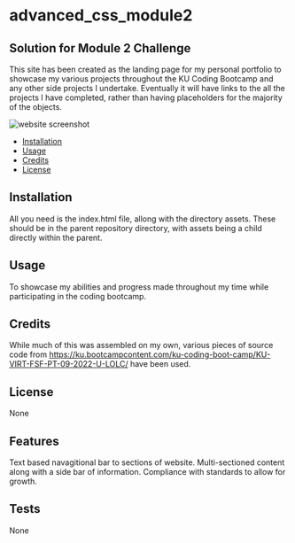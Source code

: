 # advanced_css_module2
## Solution for Module 2 Challenge

This site has been created as the landing page for my personal portfolio to showcase my various projects throughout the KU Coding Bootcamp and any other side projects I undertake.  Eventually it will have links to the all the projects I have completed, rather than having placeholders for the majority of the objects.  

![website screenshot]()

- [Installation](#installation)
- [Usage](#usage)
- [Credits](#credits)
- [License](#license)

## Installation

All you need is the index.html file, allong with the directory assets.  These should be in the parent repository directory, with assets being a child directly within the parent.

## Usage

To showcase my abilities and progress made throughout my time while participating in the coding bootcamp.  

## Credits

While much of this was assembled on my own, various pieces of source code from https://ku.bootcampcontent.com/ku-coding-boot-camp/KU-VIRT-FSF-PT-09-2022-U-LOLC/ have been used.  

## License
 
None

## Features

Text based navagitional bar to sections of website.
Multi-sectioned content along with a side bar of information.
Compliance with standards to allow for growth.

## Tests

None